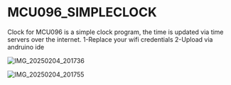 # MCU096_SIMPLECLOCK
Clock for MCU096 is a simple clock program, the time is updated via time servers over the internet.
1-Replace your wifi credentials
2-Upload via andruino ide

![IMG_20250204_201736](https://github.com/user-attachments/assets/2eb475c5-4d74-4615-809f-d04a142c9259)

![IMG_20250204_201755](https://github.com/user-attachments/assets/fec3c8a7-429f-4a41-9775-5d56e936e6f6)
